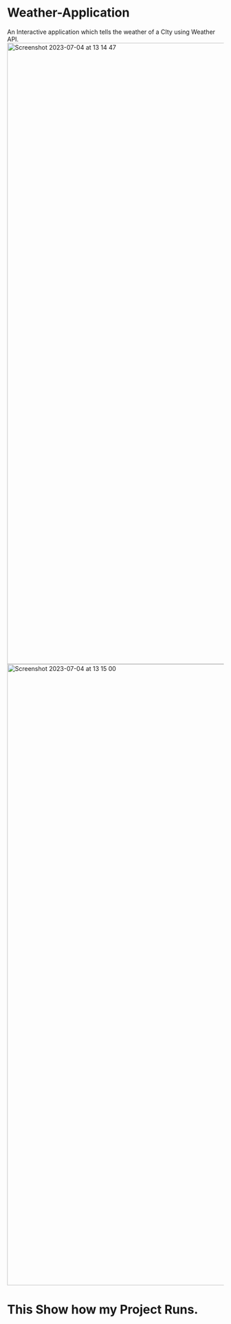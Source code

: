 # Weather-Application
An Interactive application which tells the weather of a CIty using Weather API.
<img width="1440" alt="Screenshot 2023-07-04 at 13 14 47" src="https://github.com/Avichal14/Weather-Application/assets/105901472/2cff6d2f-e73d-4207-b22a-f89ef2cdf7ff">
<img width="1440" alt="Screenshot 2023-07-04 at 13 15 00" src="https://github.com/Avichal14/Weather-Application/assets/105901472/10dee501-d402-4b61-be5b-7aef82157705">
<h1>This Show how my Project Runs. </h1>
